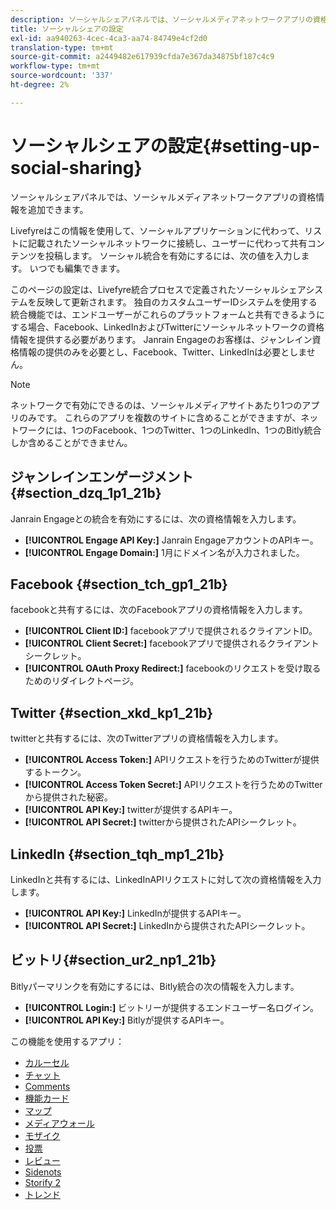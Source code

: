 ```yaml
---
description: ソーシャルシェアパネルでは、ソーシャルメディアネットワークアプリの資格情報を追加できます。
title: ソーシャルシェアの設定
exl-id: aa940263-4cec-4ca3-aa74-84749e4cf2d0
translation-type: tm+mt
source-git-commit: a2449482e617939cfda7e367da34875bf187c4c9
workflow-type: tm+mt
source-wordcount: '337'
ht-degree: 2%

---
```


# ソーシャルシェアの設定{#setting-up-social-sharing}

ソーシャルシェアパネルでは、ソーシャルメディアネットワークアプリの資格情報を追加できます。

Livefyreはこの情報を使用して、ソーシャルアプリケーションに代わって、リストに記載されたソーシャルネットワークに接続し、ユーザーに代わって共有コンテンツを投稿します。 ソーシャル統合を有効にするには、次の値を入力します。 いつでも編集できます。

このページの設定は、Livefyre統合プロセスで定義されたソーシャルシェアシステムを反映して更新されます。 独自のカスタムユーザーIDシステムを使用する統合機能では、エンドユーザーがこれらのプラットフォームと共有できるようにする場合、Facebook、LinkedInおよびTwitterにソーシャルネットワークの資格情報を提供する必要があります。 Janrain Engageのお客様は、ジャンレイン資格情報の提供のみを必要とし、Facebook、Twitter、LinkedInは必要としません。

>[!NOTE]
>
>ネットワークで有効にできるのは、ソーシャルメディアサイトあたり1つのアプリのみです。 これらのアプリを複数のサイトに含めることができますが、ネットワークには、1つのFacebook、1つのTwitter、1つのLinkedIn、1つのBitly統合しか含めることができません。

## ジャンレインエンゲージメント{#section_dzq_1p1_21b}

Janrain Engageとの統合を有効にするには、次の資格情報を入力します。

* **[!UICONTROL Engage API Key:]** Janrain EngageアカウントのAPIキー。
* **[!UICONTROL Engage Domain:]** 1月にドメイン名が入力されました。

## Facebook {#section_tch_gp1_21b}

facebookと共有するには、次のFacebookアプリの資格情報を入力します。

* **[!UICONTROL Client ID:]** facebookアプリで提供されるクライアントID。
* **[!UICONTROL Client Secret:]** facebookアプリで提供されるクライアントシークレット。
* **[!UICONTROL OAuth Proxy Redirect:]** facebookのリクエストを受け取るためのリダイレクトページ。

## Twitter {#section_xkd_kp1_21b}

twitterと共有するには、次のTwitterアプリの資格情報を入力します。

* **[!UICONTROL Access Token:]** APIリクエストを行うためのTwitterが提供するトークン。
* **[!UICONTROL Access Token Secret:]** APIリクエストを行うためのTwitterから提供された秘密。
* **[!UICONTROL API Key:]** twitterが提供するAPIキー。
* **[!UICONTROL API Secret:]** twitterから提供されたAPIシークレット。

## LinkedIn {#section_tqh_mp1_21b}

LinkedInと共有するには、LinkedInAPIリクエストに対して次の資格情報を入力します。

* **[!UICONTROL API Key:]** LinkedInが提供するAPIキー。
* **[!UICONTROL API Secret:]** LinkedInから提供されたAPIシークレット。

## ビットリ{#section_ur2_np1_21b}

Bitlyパーマリンクを有効にするには、Bitly統合の次の情報を入力します。

* **[!UICONTROL Login:]** ビットリーが提供するエンドユーザー名ログイン。
* **[!UICONTROL API Key:]** Bitlyが提供するAPIキー。



この機能を使用するアプリ：
* [カルーセル](/help/using/c-about-apps/c-carousel-app/c-carousel-app.md#c_carousel_app)
* [チャット](/help/using/c-about-apps/c-chat-app/c-chat-app.md#c_chat_app)
* [Comments](/help/using/c-about-apps/c-comments/c-comments.md)
* [機能カード](/help/using/c-about-apps/c-feature-card-app/c-feature-card-app.md#c_feature_card_app)
* [マップ](/help/using/c-about-apps/c-map-app/c-map-app.md#c_map_app)
* [メディアウォール](/help/using/c-about-apps/c-media-wall-app/c-media-wall-app.md#c_media_wall_app)
* [モザイク](/help/using/c-about-apps/c-mosaic-app/c-mosaic-app.md#c_mosaic_app)
* [投票](/help/using/c-about-apps/c-polls-app/c-polls-app.md#c_polls_app)
* [レビュー](/help/using/c-about-apps/c-reviews-app/c-reviews-app.md#c_reviews_app)
* [Sidenots](/help/using/c-about-apps/c-sidenotes-app/c-sidenotes-app.md#c_sidenotes_app)
* [Storify 2](/help/using/c-about-apps/c-storify2/c-storify2.md#c_storify2)
* [トレンド](/help/using/c-about-apps/c-trending-app/c-trending-app.md#c_trending_app)
